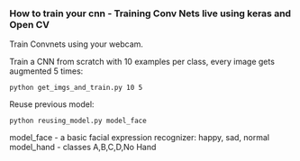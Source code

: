 ###  How to train your cnn - Training Conv Nets live using keras and Open CV

Train Convnets using your webcam.

Train a CNN from scratch with 10 examples per class, every image gets augmented 5 times:

    python get_imgs_and_train.py 10 5


Reuse previous model:
  
    python reusing_model.py model_face

model_face - a basic facial expression recognizer: happy, sad, normal
model_hand - classes A,B,C,D,No Hand



